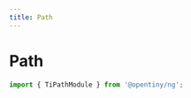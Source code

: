 ```yaml
---
title: Path
---
```


# Path

<div class="used-tiny">

```typescript
import { TiPathModule } from '@opentiny/ng';
```

</div>
